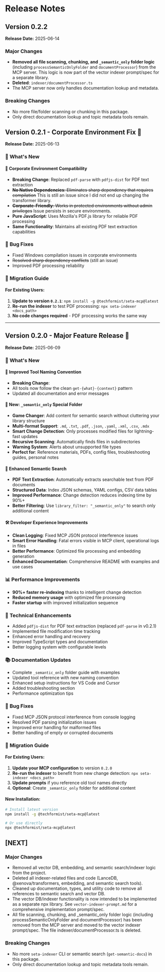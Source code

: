 # Release Notes

## Version 0.2.2

**Release Date:** 2025-06-14

### Major Changes

- **Removed all file scanning, chunking, and `_semantic_only` folder logic** (including `processSemanticOnlyFolder` and `documentProcessor`) from the MCP server. This logic is now part of the vector indexer prompt/spec for a separate library.
- **Deleted**: `indexer/documentProcessor.ts`
- The MCP server now only handles documentation lookup and metadata.

### Breaking Changes

- No more file/folder scanning or chunking in this package.
- Only direct documentation lookup and topic metadata tools remain.

## Version 0.2.1 - Corporate Environment Fix 🏢

**Release Date:** 2025-06-13

### 🎯 **What's New**

#### 🔧 **Corporate Environment Compatibility**

- **Breaking Change**: Replaced `pdf-parse` with `pdfjs-dist` for PDF text extraction
- ~~**No Native Dependencies**: Eliminates sharp dependency that requires compilation~~ This is still an issue since I did not end up changing the transformer library.
- ~~**Corporate-Friendly**: Works in protected environments without admin privileges~~ Issue persists in secure environments.
- **Pure JavaScript**: Uses Mozilla's PDF.js library for reliable PDF processing
- **Same Functionality**: Maintains all existing PDF text extraction capabilities

### 🐛 **Bug Fixes**

- Fixed Windows compilation issues in corporate environments
- ~~Resolved sharp dependency conflicts~~ (still an issue)
- Improved PDF processing reliability

### 🚀 **Migration Guide**

#### For Existing Users:

1. **Update to version `0.2.1`**: `npm install -g @techformist/seta-mcp@latest`
2. **Re-run the indexer** to test PDF processing: `npx seta-indexer <docs_path>`
3. **No code changes required** - PDF processing works the same way

---

## Version 0.2.0 - Major Feature Release 🚀

**Release Date:** 2025-06-09

### 🎯 **What's New**

#### 🔧 **Improved Tool Naming Convention**

- **Breaking Change**:
- All tools now follow the clean `get-{what}-{context}` pattern
- Updated all documentation and error messages

#### 📁 **New: `_semantic_only` Special Folder**

- **Game Changer**: Add content for semantic search without cluttering your library structure
- **Multi-format Support**: `.md`, `.txt`, `.pdf`, `.json`, `.yaml`, `.xml`, `.csv`, `.mdx`
- **Smart Change Detection**: Only processes modified files for lightning-fast updates
- **Recursive Scanning**: Automatically finds files in subdirectories
- **Warning System**: Alerts about unsupported file types
- **Perfect for**: Reference materials, PDFs, config files, troubleshooting guides, personal notes

#### 🧠 **Enhanced Semantic Search**

- **PDF Text Extraction**: Automatically extracts searchable text from PDF documents
- **Structured Data**: Index JSON schemas, YAML configs, CSV data tables
- **Improved Performance**: Change detection reduces indexing time by 90%+
- **Better Filtering**: Use `library_filter: "_semantic_only"` to search only additional content

#### 🛠️ **Developer Experience Improvements**

- **Clean Logging**: Fixed MCP JSON protocol interference issues
- **Smart Error Handling**: Fatal errors visible in MCP client, operational logs in files
- **Better Performance**: Optimized file processing and embedding generation
- **Enhanced Documentation**: Comprehensive README with examples and use cases

### 📊 **Performance Improvements**

- **90%+ faster re-indexing** thanks to intelligent change detection
- **Reduced memory usage** with optimized file processing
- **Faster startup** with improved initialization sequence

### 🔧 **Technical Enhancements**

- Added `pdfjs-dist` for PDF text extraction (replaced `pdf-parse` in v0.2.1)
- Implemented file modification time tracking
- Enhanced error handling and recovery
- Improved TypeScript types and documentation
- Better logging system with configurable levels

### 📚 **Documentation Updates**

- Complete `_semantic_only` folder guide with examples
- Updated tool reference with new naming convention
- Enhanced setup instructions for VS Code and Cursor
- Added troubleshooting section
- Performance optimization tips

### 🐛 **Bug Fixes**

- Fixed MCP JSON protocol interference from console logging
- Resolved PDF parsing initialization issues
- Improved error handling for malformed files
- Better handling of empty or corrupted documents

### 🚀 **Migration Guide**

#### For Existing Users:

1. **Update your MCP configuration** to version `0.2.0`
2. **Re-run the indexer** to benefit from new change detection: `npx seta-indexer <docs_path>`
3. **Update prompts** if you reference old tool names directly
4. **Optional**: Create `_semantic_only` folder for additional content

#### New Installation:

```bash
# Install latest version
npm install -g @techformist/seta-mcp@latest

# Or use directly
npx @techformist/seta-mcp@latest
```

## [NEXT]

### Major Changes

- Removed all vector DB, embedding, and semantic search/indexer logic from the project.
- Deleted all indexer-related files and code (LanceDB, @xenova/transformers, embedding, and semantic search tools).
- Cleaned up documentation, types, and utility code to remove all references to semantic search and vector DB.
- The vector DB/indexer functionality is now intended to be implemented as a separate npx library. See `vector-indexer-prompt.md` for a comprehensive implementation prompt/spec.
- All file scanning, chunking, and \_semantic_only folder logic (including processSemanticOnlyFolder and documentProcessor) has been removed from the MCP server and moved to the vector indexer prompt/spec. The file indexer/documentProcessor.ts is deleted.

### Breaking Changes

- No more `seta-indexer` CLI or semantic search (`get-semantic-docs`) in this package.
- Only direct documentation lookup and topic metadata tools remain.
